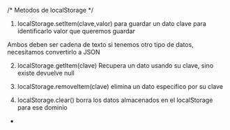 /* Metodos de localStorage */

 1. localStorage.setItem(clave,valor) 
para guardar un dato
clave para identificarlo
valor que queremos guardar

Ambos deben ser cadena de texto
si tenemos otro tipo de datos, necesitamos convertirlo a JSON


2. localStorage.getItem(clave)
Recupera un dato usando su clave, sino existe devuelve null

3. localStorage.removeItem(clave)
elimina un dato especifico por su clave

4. localStorage.clear()
borra los datos almacenados en el localStorage para ese dominio
*
